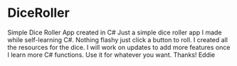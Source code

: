 # DiceRoller
Simple Dice Roller App created in C#
Just a simple dice roller app I made while self-learning C#. 
Nothing flashy just click a button to roll.
I created all the resources for the dice.
I will work on updates to add more features once I learn more C# functions.
Use it for whatever you want. 
Thanks!
Eddie
